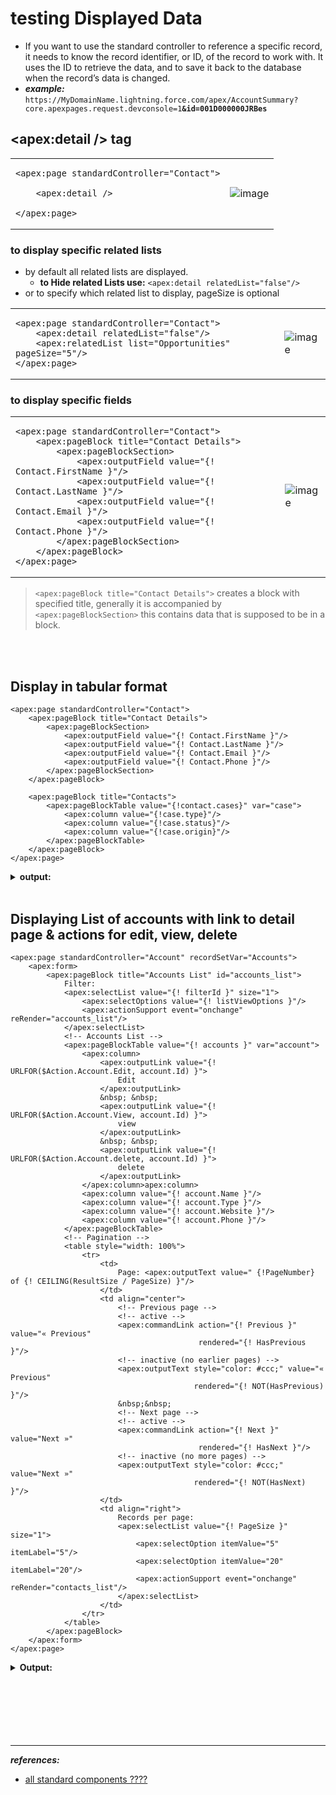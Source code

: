 
# testing Displayed Data
- If you want to use the standard controller to reference a specific record, it needs to know the record identifier, or ID, of the record to work with. It uses the ID to retrieve the data, and to save it back to the database when the record’s data is changed.
- ***example:*** ``https://MyDomainName.lightning.force.com/apex/AccountSummary?core.apexpages.request.devconsole=1``**``&id=001D000000JRBes``**


## <apex:detail /> tag
<table>
<tr>
<td>
  
```vfp
<apex:page standardController="Contact">
    
    <apex:detail />
    
</apex:page>  
```  

</td>
<td>
  
![image](https://user-images.githubusercontent.com/63545175/199980260-4c0ed3dd-55ce-49d5-b55c-7e8a00dcd0fc.png)  
</td>  
</tr>  
</table>  


### to display specific related lists
- by default all related lists are displayed.
  - **to Hide related Lists use:** ``<apex:detail relatedList="false"/>`` 
- or to specify which related list to display, pageSize is optional
 
<table>
<tr>
<td>
  
```vfp
<apex:page standardController="Contact">  
    <apex:detail relatedList="false"/>   
    <apex:relatedList list="Opportunities" pageSize="5"/>  
</apex:page> 
``` 
</td>
<td>
  
![image](https://user-images.githubusercontent.com/63545175/199985760-a1bb6f5a-4cda-4200-8c61-de2b55419952.png)
</td>  
</tr>  
</table>  


### to display specific fields
<table>
<tr>
<td>
  
```vfp
<apex:page standardController="Contact">  
    <apex:pageBlock title="Contact Details">
        <apex:pageBlockSection>
            <apex:outputField value="{! Contact.FirstName }"/>
            <apex:outputField value="{! Contact.LastName }"/>
            <apex:outputField value="{! Contact.Email }"/>
            <apex:outputField value="{! Contact.Phone }"/>
        </apex:pageBlockSection>
    </apex:pageBlock> 
</apex:page> 
``` 
</td>
<td>

![image](https://user-images.githubusercontent.com/63545175/199986474-1967c826-ca18-43ef-9502-ed4cb3b211ef.png)  
</td>  
</tr>  
</table> 

> ``<apex:pageBlock title="Contact Details">`` creates a block with specified title, generally it is accompanied by ``<apex:pageBlockSection>`` this contains data that is supposed to be in a block.


<br/>


<br/>


## Display in tabular format
```
<apex:page standardController="Contact">  
    <apex:pageBlock title="Contact Details">
        <apex:pageBlockSection>
            <apex:outputField value="{! Contact.FirstName }"/>
            <apex:outputField value="{! Contact.LastName }"/>
            <apex:outputField value="{! Contact.Email }"/>
            <apex:outputField value="{! Contact.Phone }"/>
        </apex:pageBlockSection>
    </apex:pageBlock> 
    
    <apex:pageBlock title="Contacts">
        <apex:pageBlockTable value="{!contact.cases}" var="case">
            <apex:column value="{!case.type}"/>
            <apex:column value="{!case.status}"/>
            <apex:column value="{!case.origin}"/>
        </apex:pageBlockTable>
    </apex:pageBlock>
</apex:page> 
```

<details>
<summary> <b> output: </b> </summary>
<p>

![image](https://user-images.githubusercontent.com/63545175/199988166-d349d0b4-1bc2-45bf-8256-a41fddd86820.png)
</p>
</details>

<br/>


## Displaying List of accounts with link to detail page & actions for edit, view, delete
```
<apex:page standardController="Account" recordSetVar="Accounts">
    <apex:form>
        <apex:pageBlock title="Accounts List" id="accounts_list">
            Filter:
            <apex:selectList value="{! filterId }" size="1">
                <apex:selectOptions value="{! listViewOptions }"/>
                <apex:actionSupport event="onchange" reRender="accounts_list"/>
            </apex:selectList>
            <!-- Accounts List -->
            <apex:pageBlockTable value="{! accounts }" var="account">
                <apex:column>
                    <apex:outputLink value="{! URLFOR($Action.Account.Edit, account.Id) }">
                        Edit
                    </apex:outputLink>
                    &nbsp; &nbsp;
                    <apex:outputLink value="{! URLFOR($Action.Account.View, account.Id) }">
                        view
                    </apex:outputLink>
                    &nbsp; &nbsp;
                    <apex:outputLink value="{! URLFOR($Action.Account.delete, account.Id) }">
                        delete
                    </apex:outputLink>
                </apex:column>apex:column>
                <apex:column value="{! account.Name }"/>
                <apex:column value="{! account.Type }"/>
                <apex:column value="{! account.Website }"/>
                <apex:column value="{! account.Phone }"/>
            </apex:pageBlockTable>
            <!-- Pagination -->
            <table style="width: 100%">
                <tr>
                    <td>
                        Page: <apex:outputText value=" {!PageNumber} of {! CEILING(ResultSize / PageSize) }"/>      
                    </td>
                    <td align="center">
                        <!-- Previous page -->
                        <!-- active -->
                        <apex:commandLink action="{! Previous }" value="« Previous"
                                          rendered="{! HasPrevious }"/>
                        <!-- inactive (no earlier pages) -->
                        <apex:outputText style="color: #ccc;" value="« Previous"
                                         rendered="{! NOT(HasPrevious) }"/>
                        &nbsp;&nbsp;
                        <!-- Next page -->
                        <!-- active -->
                        <apex:commandLink action="{! Next }" value="Next »"
                                          rendered="{! HasNext }"/>
                        <!-- inactive (no more pages) -->
                        <apex:outputText style="color: #ccc;" value="Next »"
                                         rendered="{! NOT(HasNext) }"/>
                    </td>
                    <td align="right">
                        Records per page:
                        <apex:selectList value="{! PageSize }" size="1">
                            <apex:selectOption itemValue="5" itemLabel="5"/>
                            <apex:selectOption itemValue="20" itemLabel="20"/>
                            <apex:actionSupport event="onchange" reRender="contacts_list"/>
                        </apex:selectList>                    
                    </td>
                </tr>
            </table>
        </apex:pageBlock>
    </apex:form>
</apex:page>
```
  
<details>
<summary> <B> Output: </b> </summary>
<p>

![image](https://user-images.githubusercontent.com/63545175/200109876-ba7bf1b9-fb39-4589-be48-1adc8fe6fa43.png)

</p>
</details>





<br/>

<br/>

<br/>

<br/>

<br/>

<br/>

---
***references:***
- [all standard components ????](https://developer.salesforce.com/docs/atlas.en-us.224.0.pages.meta/pages/pages_compref.htm?_ga=2.78623645.865651692.1667559514-1022251765.1662354198)


